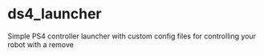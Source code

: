 # ds4_launcher
Simple PS4 controller launcher with custom config files for controlling your robot with a remove
